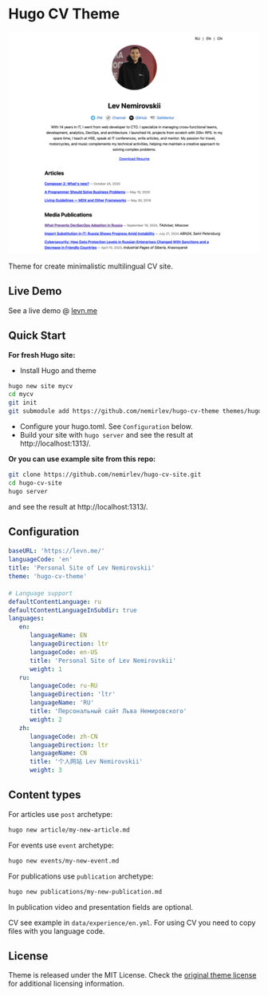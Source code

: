 # Hugo CV Theme

![Cover Image](static/cover.png)

Theme for create minimalistic multilingual CV site.

## Live Demo

See a live demo @ [levn.me](https://levn.me/)

## Quick Start

**For fresh Hugo site:**

* Install Hugo and theme
```bash
hugo new site mycv
cd mycv
git init
git submodule add https://github.com/nemirlev/hugo-cv-theme themes/hugo-cv-theme
```
* Configure your hugo.toml. See `Configuration` below.
* Build your site with `hugo server` and see the result at http://localhost:1313/.

**Or you can use example site from this repo:**

```bash
git clone https://github.com/nemirlev/hugo-cv-site.git
cd hugo-cv-site
hugo server
```

and see the result at http://localhost:1313/.

## Configuration

```yml
baseURL: 'https://levn.me/'
languageCode: 'en'
title: 'Personal Site of Lev Nemirovskii'
theme: 'hugo-cv-theme'

# Language support
defaultContentLanguage: ru
defaultContentLanguageInSubdir: true
languages:
   en:
      languageName: EN
      languageDirection: ltr
      languageCode: en-US
      title: 'Personal Site of Lev Nemirovskii'
      weight: 1
   ru:
      languageCode: ru-RU
      languageDirection: 'ltr'
      languageName: 'RU'
      title: 'Персональный сайт Льва Немировского'
      weight: 2
   zh:
      languageCode: zh-CN
      languageDirection: ltr
      languageName: CN
      title: '个人网站 Lev Nemirovskii'
      weight: 3
```

## Content types

For articles use `post` archetype:

```bash
hugo new article/my-new-article.md
```

For events use `event` archetype:

```bash
hugo new events/my-new-event.md
```

For publications use `publication` archetype:

```bash
hugo new publications/my-new-publication.md
```

In publication video and presentation fields are optional.

CV see example in `data/experience/en.yml`. For using CV you need to copy files with you language code.

## License

Theme is released under the MIT License. Check the [original theme license](LICENSE) for additional licensing information.